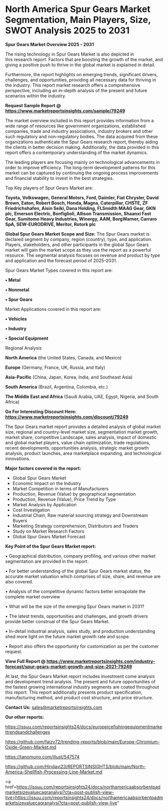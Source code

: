 # North America Spur Gears Market Segmentation, Main Players, Size, SWOT Analysis 2025 to 2031

<Strong> Spur Gears Market Overview 2025 - 2031</strong>

The rising technology in Spur Gears Market is also depicted in this research report. Factors that are boosting the growth of the market, and giving a positive push to thrive in the global market is explained in detail.

Furthermore, the report highlights on emerging trends, significant drivers, challenges, and opportunities, providing all necessary data for thriving in the industry. This report market research offers a comprehensive perspective, including an in-depth analysis of the present and future scenarios within the industry.

<strong>Request Sample Report @ <a href=https://www.marketreportsinsights.com/sample/79249>https://www.marketreportsinsights.com/sample/79249</a></strong>

The market overview included in this report provides information from a wide range of resources like government organizations, established companies, trade and industry associations, industry brokers and other such regulatory and non-regulatory bodies. The data acquired from these organizations authenticate the Spur Gears research report, thereby aiding the clients in better decision making. Additionally, the data provided in this report offers a contemporary understanding of the market dynamics.

The leading players are focusing mainly on technological advancements in order to improve efficiency. The long-term development patterns for this market can be captured by continuing the ongoing process improvements and financial stability to invest in the best strategies.

Top Key players of Spur Gears Market are:

<strong>Toyota, Volkswagen, General Motors, Ford, Daimler, Fiat Chrysler, David Brown, Eaton, Robert Bosch, Honda, Magna, Caterpillar, CHSTE, ZF Friedrichshafen, Aisin Seiki, Dana Holding, FLSmidth MAAG Gear, GKN plc, Emerson Electric, Bonfiglioli, Allison Transmission, Shaanxi Fast Gear, Sumitomo Heavy Industries, Winergy, AAM, BorgWarner, Carraro SpA, SEW-EURODRIVE, Meritor, Rotork plc</strong>

<strong><b>Global Spur Gears Market Scope and Size:</b></strong>
The Spur Gears market is declared segment by company, region (country), type, and application. Players, stakeholders, and other participants in the global Spur Gears market will gain the market scope as they use the report as a powerful resource. The segmental analysis focuses on revenue and product by type and application and the forecast period of 2025-2031.

Spur Gears Market Types covered in this report are:

<strong>• Metal

• Nonmetal

• Spur Gears</strong>

Market Applications covered in this report are:

<strong>• Vehicles

• Industry

• Special Equipment</strong> 

Regional Analysis

<strong>North America</strong> (the United States, Canada, and Mexico)

<strong>Europe</strong> (Germany, France, UK, Russia, and Italy)

<strong>Asia-Pacific</strong> (China, Japan, Korea, India, and Southeast Asia)

<strong>South America</strong> (Brazil, Argentina, Colombia, etc.)

<strong>The Middle East and Africa</strong> (Saudi Arabia, UAE, Egypt, Nigeria, and South Africa)

<strong>Go For Interesting Discount Here: <a href=https://www.marketreportsinsights.com/discount/79249>https://www.marketreportsinsights.com/discount/79249</a></strong>

The Spur Gears market report provides a detailed analysis of global market size, regional and country-level market size, segmentation market growth, market share, competitive Landscape, sales analysis, impact of domestic and global market players, value chain optimization, trade regulations, recent developments, opportunities analysis, strategic market growth analysis, product launches, area marketplace expanding, and technological innovations.

<strong><b>Major factors covered in the report:</b></strong>
<ul>
  <li>Global Spur Gears Market </li>
  <li>Economic Impact on the Industry</li>
  <li>Market Competition in terms of Manufacturers</li>
  <li>Production, Revenue (Value) by geographical segmentation</li>
  <li>Production, Revenue (Value), Price Trend by Type</li>
  <li>Market Analysis by Application</li>
  <li>Cost Investigation</li>
  <li>Industrial Chain, Raw material sourcing strategy and Downstream Buyers</li>
  <li>Marketing Strategy comprehension, Distributors and Traders</li>
  <li>Study on Market Research Factors</li>
  <li>Global Spur Gears Market Forecast</li>
</ul>

<strong><b>Key Point of the Spur Gears Market report:</b></strong>

• Geographical distribution, company profiling, and various other market segmentation are provided in the report.

• For better understanding of the global Spur Gears market status, the accurate market valuation which comprises of size, share, and revenue are also covered.

• Analysis of the competitive dynamic factors better extrapolate the complete market overview

• What will be the size of the emerging Spur Gears market in 2031?

• The latest trends, opportunities and challenges, and growth drivers provide better construal of the Spur Gears Market.

• In-detail industrial analysis, sales study, and production understanding shed more light on the future market growth rate and scope.

• Report also offers the opportunity for customization as per the customer request.

<strong><b>View Full Report @ <a href=https://www.marketreportsinsights.com/industry-forecast/spur-gears-market-growth-and-size-2021-79249>https://www.marketreportsinsights.com/industry-forecast/spur-gears-market-growth-and-size-2021-79249</a></b></strong>


At last, the Spur Gears Market report includes investment come analysis and development trend analysis. The present and future opportunities of the fastest growing international industry segments are coated throughout this report. This report additionally presents product specification, manufacturing method, and product cost structure, and price structure.

<strong>Contact Us:</strong>
sales@marketreportsinsights.com

<strong>Our other reports:</strong>

<a href=https://issuu.com/reportsinsights24/docs/europeicefishingequipmentmarkettrendsandchallenges>https://issuu.com/reportsinsights24/docs/europeicefishingequipmentmarkettrendsandchallenges</a>

<a href=https://github.com/faizy72/trending-reports/blob/main/Europe-Chromium-Oxide-Green-Market.md>https://github.com/faizy72/trending-reports/blob/main/Europe-Chromium-Oxide-Green-Market.md</a>

<a href=https://tanomuno.com/illust/547574>https://tanomuno.com/illust/547574</a>

<a href=https://github.com/Hindavi23/REPORTSINSIGHTS/blob/main/North-America-Shellfish-Processing-Line-Market.md>https://github.com/Hindavi23/REPORTSINSIGHTS/blob/main/North-America-Shellfish-Processing-Line-Market.md</a>

<a href=https://issuu.com/reportsinsights24/docs/northamericaabsorbentpadmarketsizevaluecagranalysi?cta=post-publish-view-live>https://issuu.com/reportsinsights24/docs/northamericaabsorbentpadmarketsizevaluecagranalysi?cta=post-publish-view-live</a>"
